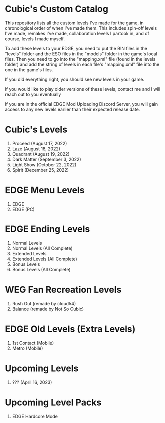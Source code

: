 # Cubic's Custom Catalog
This repository lists all the custom levels I've made for the game, in chronological order of when I've made them. This includes spin-off levels I've made, remakes I've made, collaboration levels I partook in, and of course, levels I made myself.

To add these levels to your EDGE, you need to put the BIN files in the "levels" folder and the ESO files in the "models" folder in the game's local files.
Then you need to go into the "mapping.xml" file (found in the levels folder) and add the string of levels in each file's "mapping.xml" file into the one in the game's files.

If you did everything right, you should see new levels in your game.

If you would like to play older versions of these levels, contact me and I will reach out to you eventually

If you are in the official EDGE Mod Uploading Discord Server, you will gain access to any new levels earlier than their expected release date.

# Cubic's Levels
1. Proceed (August 17, 2022)
2. Laze (August 18, 2022)
3. Quadrant (August 19, 2022)
4. Dark Matter (September 3, 2022)
5. Light Show (October 22, 2022)
6. Spirit (December 25, 2022)

# EDGE Menu Levels
1. EDGE
2. EDGE (PC)

# EDGE Ending Levels
1. Normal Levels
2. Normal Levels (All Complete)
3. Extended Levels
4. Extended Levels (All Complete)
5. Bonus Levels
6. Bonus Levels (All Complete)

# WEG Fan Recreation Levels
1. Rush Out (remade by cloud54)
2. Balance (remade by Not So Cubic)

# EDGE Old Levels (Extra Levels)
1. 1st Contact (Mobile)
2. Metro (Mobile)

# Upcoming Levels
1. ??? (April 16, 2023)

# Upcoming Level Packs
1. EDGE Hardcore Mode
